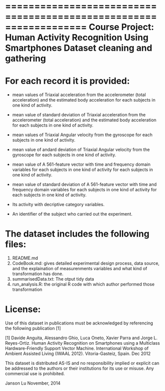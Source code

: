 ==================================================================
Course Project:
Human Activity Recognition Using Smartphones Dataset cleaning and
gathering
==================================================================

For each record it is provided:
======================================

- mean values of Triaxial acceleration from the accelerometer (total acceleration) and the estimated body acceleration for each subjects in
one kind of activity.
- mean value of standard deviation of Triaxial acceleration from the accelerometer (total acceleration) and the estimated body acceleration for each subjects in one kind of activity.

- mean values of Triaxial Angular velocity from the gyroscope for each subjects in one kind of activity.
- mean value of andard deviation of Triaxial Angular velocity from the gyroscope for each subjects in one kind of activity.

- mean value of A 561-feature vector with time and frequency domain variables for each subjects in one kind of activity for each subjects in one kind of activity.
- mean value of standard deviation of A 561-feature vector with time and frequency domain variables for each subjects in one kind of activity for each subjects in one kind of activity.

- Its activity with decriptive category variables. 
- An identifier of the subject who carried out the experiment.


The dataset includes the following files:
=========================================
1. README.md
2. CodeBook.md: gives detailed experimental design process, data source, and the explaination of measurenments variables and what kind of transformation has done.
3. summarisedData.txt: The otput tidy data
4. run_analysis.R: the original R code with which author performed those transformation

License:
========
Use of this dataset in publications must be acknowledged by referencing the following publication [1] 

[1] Davide Anguita, Alessandro Ghio, Luca Oneto, Xavier Parra and Jorge L. Reyes-Ortiz. Human Activity Recognition on Smartphones using a Multiclass Hardware-Friendly Support Vector Machine. International Workshop of Ambient Assisted Living (IWAAL 2012). Vitoria-Gasteiz, Spain. Dec 2012

This dataset is distributed AS-IS and no responsibility implied or explicit can be addressed to the authors or their institutions for its use or misuse. Any commercial use is prohibited.

Janson Lu
November, 2014
